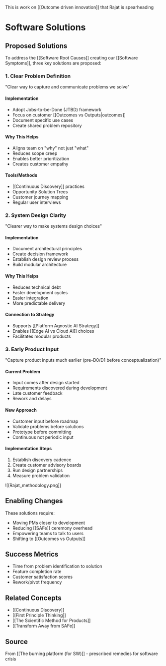 This is work on [[Outcome driven innovation]] that Rajat is spearheading
# Software Solutions

## Proposed Solutions

To address the [[Software Root Causes]] creating our [[Software Symptoms]], three key solutions are proposed:

### 1. Clear Problem Definition

"Clear way to capture and communicate problems we solve"

#### Implementation
- Adopt Jobs-to-be-Done (JTBD) framework
- Focus on customer [[Outcomes vs Outputs|outcomes]]
- Document specific use cases
- Create shared problem repository

#### Why This Helps
- Aligns team on "why" not just "what"
- Reduces scope creep
- Enables better prioritization
- Creates customer empathy

#### Tools/Methods
- [[Continuous Discovery]] practices
- Opportunity Solution Trees
- Customer journey mapping
- Regular user interviews

### 2. System Design Clarity

"Clearer way to make systems design choices"

#### Implementation
- Document architectural principles
- Create decision framework
- Establish design review process
- Build modular architecture

#### Why This Helps
- Reduces technical debt
- Faster development cycles
- Easier integration
- More predictable delivery

#### Connection to Strategy
- Supports [[Platform Agnostic AI Strategy]]
- Enables [[Edge AI vs Cloud AI]] choices
- Facilitates modular products

### 3. Early Product Input

"Capture product inputs much earlier (pre-D0/D1 before conceptualization)"

#### Current Problem
- Input comes after design started
- Requirements discovered during development
- Late customer feedback
- Rework and delays

#### New Approach
- Customer input before roadmap
- Validate problems before solutions
- Prototype before committing
- Continuous not periodic input

#### Implementation Steps
1. Establish discovery cadence
2. Create customer advisory boards
3. Run design partnerships
4. Measure problem validation

![[Rajat_methodology.png]]
## Enabling Changes

These solutions require:
- Moving PMs closer to development
- Reducing [[SAFe]] ceremony overhead
- Empowering teams to talk to users
- Shifting to [[Outcomes vs Outputs]]

## Success Metrics

- Time from problem identification to solution
- Feature completion rate
- Customer satisfaction scores
- Rework/pivot frequency

## Related Concepts
- [[Continuous Discovery]]
- [[First Principle Thinking]]
- [[The Scientific Method for Products]]
- [[Transform Away from SAFe]]

## Source
From [[The burning platform (for SW)]] - prescribed remedies for software crisis